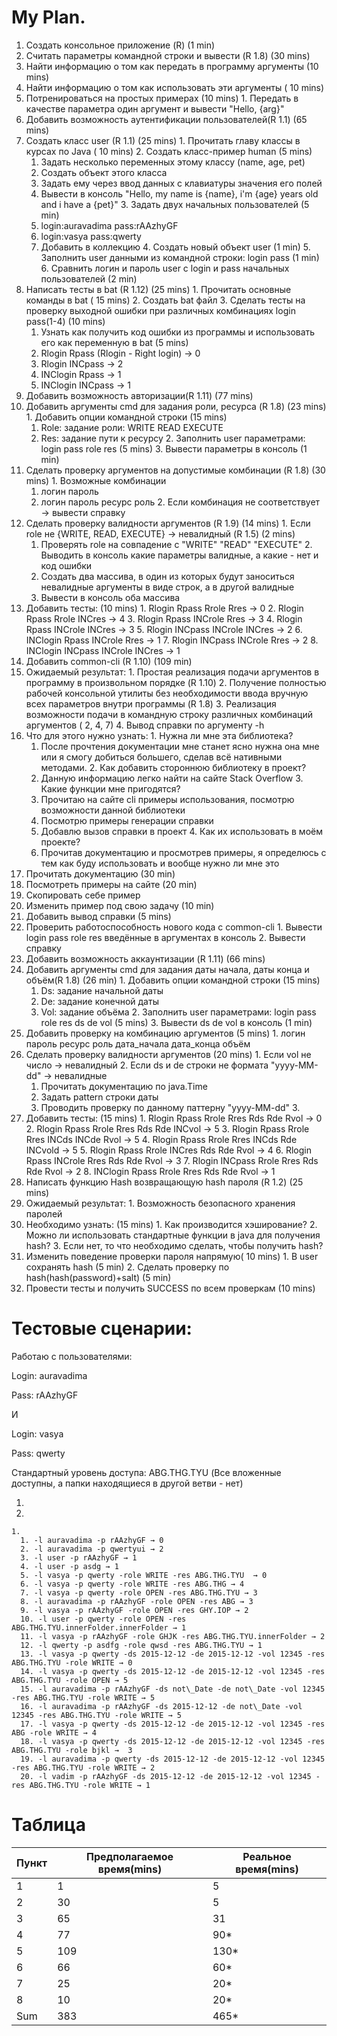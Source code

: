 

#
#

# My Plan.

1. Создать консольное приложение (R)        (1 min)
2. Считать параметры командной строки и вывести (R 1.8) (30 mins)
  1. Найти информацию о том как передать в программу аргументы (10 mins)
  2. Найти информацию о том как использовать эти аргументы ( 10 mins)
  3. Потренироваться на простых примерах (10 mins)
    1. Передать в качестве параметра один аргумент и вывести &quot;Hello, {arg}&quot;
3. Добавить возможность аутентификации пользователей(R 1.1) (65 mins)
  1. Создать класс user (R 1.1) (25 mins)
    1. Прочитать главу классы в курсах по Java ( 10 mins)
    2. Создать класс-пример human (5 mins)
      1. Задать несколько переменных этому классу (name, age, pet)
      2. Создать объект этого класса
      3. Задать ему через ввод данных с клавиатуры значения его полей
      4. Вывести в консоль &quot;Hello, my name is {name}, i&#39;m {age} years old and i have a {pet}&quot;
    3. Задать двух начальных пользователей (5 min)
      1. login:auravadima  pass:rAAzhyGF
      2. login:vasya                pass:qwerty
      3. Добавить в коллекцию
    4. Создать новый объект user (1 min)
    5. Заполнить user данными из командной строки: login pass (1 min)
    6. Сравнить логин и пароль user с login и pass начальных пользователей (2 min)
  2. Написать тесты в bat (R 1.12) (25 mins)
    1. Прочитать основные команды в bat ( 15 mins)
    2. Создать bat файл
    3. Сделать тесты на проверку выходной ошибки при различных комбинациях login pass(1-4) (10 mins)
      1. Узнать как получить код ошибки из программы и использовать его как переменную в bat (5 mins)
      2. Rlogin Rpass (Rlogin - Right login) → 0
      3. Rlogin INCpass → 2
      4. INClogin Rpass → 1
      5. INClogin INCpass → 1
4. Добавить возможность авторизации(R 1.11) (77 mins)
  1. Добавить аргументы cmd для задания роли, ресурса (R 1.8)  (23 mins)
    1. Добавить опции командной строки (15 mins)
      1. Role: задание роли: WRITE READ EXECUTE
      2. Res: задание пути к ресурсу
    2. Заполнить user параметрами: login pass role res (5 mins)
    3. Вывести параметры в консоль (1 min)
  2. Сделать проверку аргументов на допустимые комбинации (R 1.8) (30 mins)
    1. Возможные комбинации
      1. логин пароль
      2. логин пароль ресурс роль
    2. Если комбинация не соответствует → вывести справку
  3. Сделать проверку валидности аргументов (R 1.9) (14 mins)
    1. Если role не {WRITE, READ, EXECUTE} → невалидный (R 1.5) (2 mins)
      1. Проверять role на совпадение с &quot;WRITE&quot; &quot;READ&quot; &quot;EXECUTE&quot;
    2. Выводить в консоль какие параметры валидные, а какие - нет и код ошибки
      1. Создать два массива, в один из которых будут заноситься невалидные аргументы в виде строк, а в другой валидные
      2. Вывести в консоль оба массива
  4. Добавить тесты: (10 mins)
    1. Rlogin Rpass Rrole Rres  → 0
    2. Rlogin Rpass Rrole INCres → 4
    3. Rlogin Rpass INCrole Rres → 3
    4. Rlogin Rpass INCrole INCres → 3
    5. Rlogin INCpass INCrole INCres → 2
    6. INClogin Rpass INCrole Rres → 1
    7. Rlogin INCpass INCrole Rres → 2
    8. INClogin INCpass INCrole INCres → 1
5. Добавить common-cli (R 1.10) (109 min)
  1. Ожидаемый результат:
    1. Простая реализация подачи аргументов в программу в произвольном порядке (R 1.10)
    2. Получение полностью рабочей консольной утилиты без необходимости ввода вручную всех параметров внутри программы (R 1.8)
    3. Реализация возможности подачи в командную строку различных комбинаций аргументов ( 2, 4, 7)
    4. Вывод справки по аргументу -h
  2. Что для этого нужно узнать:
    1. Нужна ли мне эта библиотека?
      1. После прочтения документации мне станет ясно нужна она мне или я смогу добиться большего, сделав всё нативными методами.
    2. Как добавить стороннюю библиотеку в проект?
      1. Данную информацию легко найти на сайте Stack Overflow
    3. Какие функции мне пригодятся?
      1. Прочитаю на сайте cli примеры использования, посмотрю возможности данной библиотеки
      2. Посмотрю примеры генерации справки
        1. Добавлю вызов справки в проект
    4. Как их использовать в моём проекте?
      1. Прочитав документацию и просмотрев примеры, я определюсь с тем как буду использовать и вообще нужно ли мне это
  3. Прочитать документацию (30 min)
  4. Посмотреть примеры на сайте (20 min)
  5. Скопировать себе пример
  6. Изменить пример под свою задачу (10 min)
  7. Добавить вывод справки (5 mins)
  8. Проверить работоспособность нового кода с common-cli
    1. Вывести login pass role res введённые в аргументах в консоль
    2. Вывести справку
6. Добавить возможность аккаунтизации (R 1.11) (66 mins)
  1. Добавить аргументы cmd для задания даты начала, даты конца и объём(R 1.8)  (26 min)
    1. Добавить опции командной строки (15 mins)
      1. Ds: задание начальной даты
      2. De: задание конечной даты
      3. Vol: задание объёма
    2. Заполнить user параметрами: login pass role res  ds de vol (5 mins)
    3. Вывести ds de vol в консоль (1 min)
  2. Добавить проверку на комбинацию аргументов (5 mins)
    1. логин пароль ресурс роль дата\_начала дата\_конца объём
  3. Сделать проверку валидности аргументов (20 mins)
    1. Если vol не число → невалидный
    2. Если ds и de строки не формата &quot;yyyy-MM-dd&quot; → невалидные
      1. Прочитать документацию по java.Time
      2. Задать pattern строки даты
      3. Проводить проверку по данному паттерну &quot;yyyy-MM-dd&quot;
    3.
  4. Добавить тесты: (15 mins)
    1. Rlogin Rpass Rrole Rres Rds Rde Rvol → 0
    2. Rlogin Rpass Rrole Rres Rds Rde INCvol → 5
    3. Rlogin Rpass Rrole Rres INCds INCde Rvol → 5
    4. Rlogin Rpass Rrole Rres INCds Rde INCvold → 5
    5. Rlogin Rpass Rrole INCres Rds Rde Rvol → 4
    6. Rlogin Rpass INCrole Rres Rds Rde Rvol → 3
    7. Rlogin INCpass Rrole Rres Rds Rde Rvol → 2
    8. INClogin Rpass Rrole Rres Rds Rde Rvol → 1
7. Написать функцию Hash возвращающую hash пароля (R 1.2) (25 mins)
  1. Ожидаемый результат:
    1. Возможность безопасного хранения паролей
  2. Необходимо узнать: (15 mins)
    1. Как производится хэширование?
    2. Можно ли использовать стандартные функции в java для получения hash?
    3. Если нет, то что необходимо сделать, чтобы получить hash?
  3. Изменить поведение проверки пароля напрямую( 10 mins)
    1. В user сохранять hash (5 min)
    2. Сделать проверку по hash(hash(password)+salt) (5 min)
8. Провести тесты и получить SUCCESS по всем проверкам (10 mins)

#

#

# Тестовые сценарии:

Работаю с пользователями:

Login: auravadima

Pass: rAAzhyGF

И

Login: vasya

Pass: qwerty

Стандартный уровень доступа: ABG.THG.TYU (Все вложенные доступны, а папки находящиеся в другой ветви -  нет)

1.
  1.
    1.
      1. -l auravadima -p rAAzhyGF → 0
      2. -l auravadima -p qwertyui → 2
      3. -l user -p rAAzhyGF → 1
      4. -l user -p asdg → 1
      5. -l vasya -p qwerty -role WRITE -res ABG.THG.TYU  → 0
      6. -l vasya -p qwerty -role WRITE -res ABG.THG → 4
      7. -l vasya -p qwerty -role OPEN -res ABG.THG.TYU → 3
      8. -l auravadima -p rAAzhyGF -role OPEN -res ABG → 3
      9. -l vasya -p rAAzhyGF -role OPEN -res GHY.IOP → 2
      10. -l user -p qwerty -role OPEN -res ABG.THG.TYU.innerFolder.innerFolder → 1
      11. -l vasya -p rAAzhyGF -role GHJK -res ABG.THG.TYU.innerFolder → 2
      12. -l qwerty -p asdfg -role qwsd -res ABG.THG.TYU → 1
      13. -l vasya -p qwerty -ds 2015-12-12 -de 2015-12-12 -vol 12345 -res ABG.THG.TYU -role WRITE → 0
      14. -l vasya -p qwerty -ds 2015-12-12 -de 2015-12-12 -vol 12345 -res ABG.THG.TYU -role OPEN → 5
      15. -l auravadima -p rAAzhyGF -ds not\_Date -de not\_Date -vol 12345 -res ABG.THG.TYU -role WRITE → 5
      16. -l auravadima -p rAAzhyGF -ds 2015-12-12 -de not\_Date -vol 12345 -res ABG.THG.TYU -role WRITE → 5
      17. -l vasya -p qwerty -ds 2015-12-12 -de 2015-12-12 -vol 12345 -res ABG -role WRITE → 4
      18. -l vasya -p qwerty -ds 2015-12-12 -de 2015-12-12 -vol 12345 -res ABG.THG.TYU -role bjkl →  3
      19. -l auravadima -p qwerty -ds 2015-12-12 -de 2015-12-12 -vol 12345 -res ABG.THG.TYU -role WRITE → 2
      20. -l vadim -p rAAzhyGF -ds 2015-12-12 -de 2015-12-12 -vol 12345 -res ABG.THG.TYU -role WRITE → 1

# Таблица

| Пункт | Предполагаемое время(mins) | Реальное время(mins) |
| --- | --- | --- |
| 1 | 1 | 5 |
| 2 | 30 | 5 |
| 3 | 65 | 31 |
| 4 | 77 | 90\* |
| 5 | 109 | 130\* |
| 6 | 66 | 60\* |
| 7 | 25 | 20\* |
| 8 | 10 | 20\* |
| Sum | 383 | 465\* |

